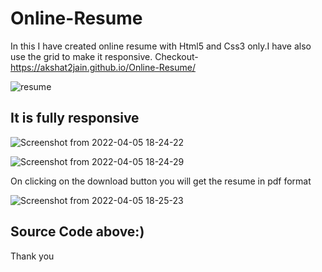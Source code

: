 # Online-Resume
In this I have created online resume with Html5 and Css3 only.I have also use the grid to make it responsive.
Checkout-https://akshat2jain.github.io/Online-Resume/

![resume](https://user-images.githubusercontent.com/101265586/161758954-ae936d85-ec2a-405c-821d-b601830cf5fa.png)

It is fully responsive
-----------------------
![Screenshot from 2022-04-05 18-24-22](https://user-images.githubusercontent.com/101265586/161759119-487b8428-46a7-4db7-bd02-18b35faabe46.png)

![Screenshot from 2022-04-05 18-24-29](https://user-images.githubusercontent.com/101265586/161759231-ff2f2f0a-096f-4f0c-8464-78a7843867e8.png)

On clicking on the download button you will get the resume in pdf format

![Screenshot from 2022-04-05 18-25-23](https://user-images.githubusercontent.com/101265586/161760060-433322ed-051e-4297-8c61-e4a345460623.png)

Source Code above:)
-------------------

Thank you
